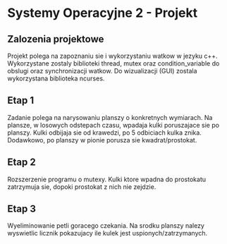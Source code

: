 # Systemy Operacyjne 2 - Projekt

## Zalozenia projektowe

Projekt polega na zapoznaniu sie i wykorzystaniu watkow w jezyku c++. Wykorzystane zostaly biblioteki thread, mutex oraz condition_variable do obslugi oraz synchronizacji watkow. Do wizualizacji (GUI) zostala wykorzystana biblioteka ncurses.

## Etap 1

Zadanie polega na narysowaniu planszy o konkretnych wymiarach. Na plansze, w losowych odstepach czasu, wpadaja kulki poruszajace sie po planszy. Kulki odbijaja sie od krawedzi, po 5 odbiciach kulka znika. Dodawkowo, po planszy w pionie porusza sie kwadrat/prostokat.

## Etap 2

Rozszerzenie programu o mutexy. Kulki ktore wpadna do prostokatu zatrzymuja sie, dopoki prostokat z nich nie zejdzie.

## Etap 3 

Wyeliminowanie petli goracego czekania. Na srodku planszy nalezy wyswietlic licznik pokazujacy ile kulek jest uspionych/zatrzymanych.
